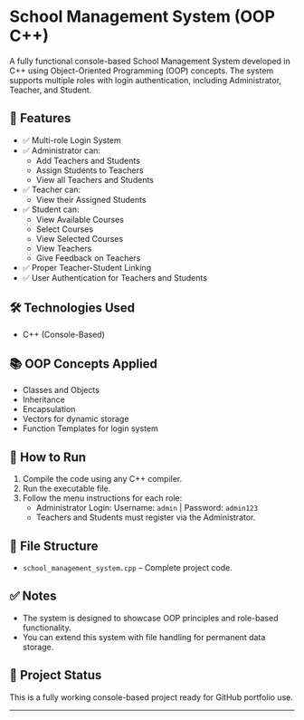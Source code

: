 # School Management System (OOP C++)

A fully functional console-based School Management System developed in C++ using Object-Oriented Programming (OOP) concepts. The system supports multiple roles with login authentication, including Administrator, Teacher, and Student.

## 🚀 Features
- ✅ Multi-role Login System
- ✅ Administrator can:
  - Add Teachers and Students
  - Assign Students to Teachers
  - View all Teachers and Students
- ✅ Teacher can:
  - View their Assigned Students
- ✅ Student can:
  - View Available Courses
  - Select Courses
  - View Selected Courses
  - View Teachers
  - Give Feedback on Teachers
- ✅ Proper Teacher-Student Linking
- ✅ User Authentication for Teachers and Students

## 🛠️ Technologies Used
- C++ (Console-Based)

## 📚 OOP Concepts Applied
- Classes and Objects
- Inheritance
- Encapsulation
- Vectors for dynamic storage
- Function Templates for login system

## 📝 How to Run
1. Compile the code using any C++ compiler.
2. Run the executable file.
3. Follow the menu instructions for each role:
   - Administrator Login: Username: `admin` | Password: `admin123`
   - Teachers and Students must register via the Administrator.

## 📂 File Structure
- `school_management_system.cpp` – Complete project code.

## ✅ Notes
- The system is designed to showcase OOP principles and role-based functionality.
- You can extend this system with file handling for permanent data storage.

## 🔗 Project Status
This is a fully working console-based project ready for GitHub portfolio use.

---

